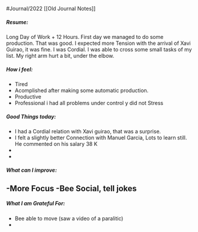 #Journal/2022 
[[Old Journal Notes]]
##### Resume:
Long Day of Work + 12 Hours. 
First day we managed to do some production. That was good.
I expected more Tension with the arrival of Xavi Guirao, it was  fine. I was Cordial.
I was able to cross some small tasks of my list.
My  right arm hurt a bit, under the elbow.


#####  How i feel: 
- Tired
- Acomplished after making some automatic production.
- Productive 
- Professional i had all problems under control y did not Stress


#####  Good Things today:
- I had a Cordial relation with Xavi guirao, that was a surprise.
- I felt a slightly better Connection with Manuel Garcia, Lots to learn still. He commented on his salary 38 K
- 
-


##### What can I improve: 
-More Focus 
-Bee Social, tell jokes
-
##### What I am Grateful For: 
- Bee able to move (saw a video of a paralitic)
- 


